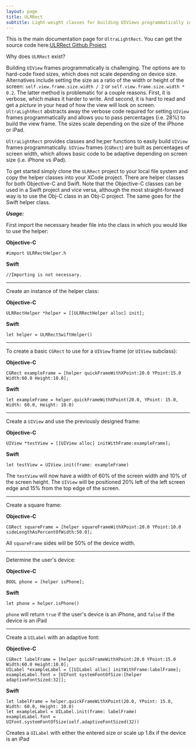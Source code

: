 ```yaml
---
layout: page
title: ULRRect
subtitle: Light-weight classes for building UIViews programmatically in Objective-C and Swift
---
```


This is the main documentation page for `UltraLightRect`. You can get the source code here:[ULRRect Github Project](https://github.com/jasondwyer/ulrrect)

Why does `ULRRect` exist?


Building `UIView` frames programmatically is challenging. The options are to hard-code fixed sizes, which does not scale depending on device size. Alternatives include setting the size as a ratio of the width or height of the screen: `self.view.frame.size.width / 2` or `self.view.frame.size.width * 0.2`. The latter method is problematic for a couple reasons. First, it is verbose, which makes it harder to write. And second, it is hard to read and get a *picture* in your head of how the view will look on screen. `UltraLightRect` abstracts away the verbose code required for setting `UIView` frames programmatically and allows you to pass percentages (i.e. 28%) to build the view frame. The sizes scale depending on the size of the iPhone or iPad. 

`UltraLightRect` provides classes and he;per functions to easily build `UIView` frames programmatically. `UIView` frames (`CGRect`) are built as percentages of screen width, which allows basic code to be adaptive depending on screen size (i.e. iPhone vs iPad).

To get started simply clone the `ULRRect` project to your local file system and copy the helper classes into your XCode project. There are helper classes for both Objective-C and Swift. Note that the Objective-C classes can be used in a Swift project and vice versa, although the most straight-forward way is to use the Obj-C class in an Obj-C project. The same goes for the Swift helper class.

***Usage:***

First import the necessary header file into the class in which you would like to use the helper:

**Objective-C**

`#import ULRRectHelper.h`

**Swift**

`//Importing is not necessary.`


***


Create an instance of the helper class:


**Objective-C**


`ULRRectHelper *helper = [[ULRRectHelper alloc] init];`


**Swift**


`let helper = ULRRectSwiftHelper()`


***

To create a basic `CGRect` to use for a `UIView` frame (or `UIView` subclass):


**Objective-C**


`CGRect exampleFrame = [helper quickFrameWithXPoint:20.0 YPoint:15.0 Width:60.0 Height:10.0];`


**Swift**

`let exampleFrame = helper.quickFrameWithXPoint(20.0, YPoint: 15.0, Width: 60.0, Height: 10.0)`


***

Create a `UIView` and use the previously designed frame:


**Objective-C**


`UIView *testView = [[UIView alloc] initWithFrame:exampleFrame];`


**Swift**

`let testView = UIView.init(frame: exampleFrame)`

The `testView` will now have a width of 60% of the screen width and 10% of the screen height. The `UIView` will be positioned 20% left of the left screen edge and 15% from the top edge of the screen.


***

Create a square frame:

**Objective-C**

`CGRect squareFrame = [helper squareFrameWithXPoint:20.0 YPoint:10.0 sideLengthAsPercentOfWidth:50.0];`


All `squareFrame` sides will be 50% of the device width.

***

Determine the user's device:


**Objective-C**

`BOOL phone = [helper isPhone];`


**Swift**

`let phone = helper.isPhone()`

`phone` will return `true` if the user's device is an iPhone, and `false` if the device is an iPad


***

Create a `UILabel` with an adaptive font:


**Objective-C**


```
CGRect labelFrame = [helper quickFrameWithXPoint:20.0 YPoint:15.0 Width:60.0 Height:10.0];
UILabel *exampleLabel = [[UILabel alloc] initWithFrame:labelFrame];
exampleLabel.font = [UIFont systemFontOfSize:[helper adaptiveFontSized:32]];
```

**Swift**

```
let labelFrame = helper.quickFrameWithXPoint(20.0, YPoint: 15.0, Width: 60.0, Height: 10.0)
let exampleLabel = UILabel.init(frame: labelFrame)
exampleLabel.font = UIFont.systemFontOfSize(self.adaptiveFontSized(32))
```

Creates a `UILabel` with either the entered size or scale up 1.8x if the device is an iPad 

